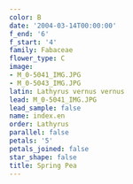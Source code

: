```yaml
---
color: B
date: '2004-03-14T00:00:00'
f_end: '6'
f_start: '4'
family: Fabaceae
flower_type: C
image:
- M_0-5041_IMG.JPG
- M_0-5043_IMG.JPG
latin: Lathyrus vernus vernus
lead: M_0-5041_IMG.JPG
lead_sample: false
name: index.en
order: Lathyrus
parallel: false
petals: '5'
petals_joined: false
star_shape: false
title: Spring Pea
---
```

